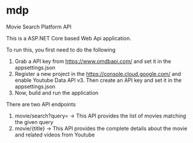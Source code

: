 # mdp
Movie Search Platform API

This is a ASP.NET Core based Web Api application.

To run this, you first need to do the following

1. Grab a API key from https://www.omdbapi.com/ and set it in the appsettings.json
2. Register a new project in the https://console.cloud.google.com/ and enable Youtube Data API v3. Then create an API key and set it in the appsettings.json
3. Now, build and run the application

There are two API endpoints

1. movie/search?query= -> This API provides the list of movies matching the given query
2. movie/{title} -> This API provides the complete details about the movie and related videos from Youtube
